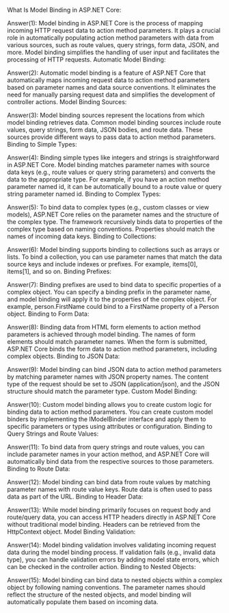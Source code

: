 What Is Model Binding in ASP.NET Core:

Answer(1): Model binding in ASP.NET Core is the process of mapping incoming HTTP request data to action method parameters. It plays a crucial role in automatically populating action method parameters with data from various sources, such as route values, query strings, form data, JSON, and more. Model binding simplifies the handling of user input and facilitates the processing of HTTP requests.
Automatic Model Binding:

Answer(2): Automatic model binding is a feature of ASP.NET Core that automatically maps incoming request data to action method parameters based on parameter names and data source conventions. It eliminates the need for manually parsing request data and simplifies the development of controller actions.
Model Binding Sources:

Answer(3): Model binding sources represent the locations from which model binding retrieves data. Common model binding sources include route values, query strings, form data, JSON bodies, and route data. These sources provide different ways to pass data to action method parameters.
Binding to Simple Types:

Answer(4): Binding simple types like integers and strings is straightforward in ASP.NET Core. Model binding matches parameter names with source data keys (e.g., route values or query string parameters) and converts the data to the appropriate type. For example, if you have an action method parameter named id, it can be automatically bound to a route value or query string parameter named id.
Binding to Complex Types:

Answer(5): To bind data to complex types (e.g., custom classes or view models), ASP.NET Core relies on the parameter names and the structure of the complex type. The framework recursively binds data to properties of the complex type based on naming conventions. Properties should match the names of incoming data keys.
Binding to Collections:

Answer(6): Model binding supports binding to collections such as arrays or lists. To bind a collection, you can use parameter names that match the data source keys and include indexes or prefixes. For example, items[0], items[1], and so on.
Binding Prefixes:

Answer(7): Binding prefixes are used to bind data to specific properties of a complex object. You can specify a binding prefix in the parameter name, and model binding will apply it to the properties of the complex object. For example, person.FirstName could bind to a FirstName property of a Person object.
Binding to Form Data:

Answer(8): Binding data from HTML form elements to action method parameters is achieved through model binding. The names of form elements should match parameter names. When the form is submitted, ASP.NET Core binds the form data to action method parameters, including complex objects.
Binding to JSON Data:

Answer(9): Model binding can bind JSON data to action method parameters by matching parameter names with JSON property names. The content type of the request should be set to JSON (application/json), and the JSON structure should match the parameter type.
Custom Model Binding:

Answer(10): Custom model binding allows you to create custom logic for binding data to action method parameters. You can create custom model binders by implementing the IModelBinder interface and apply them to specific parameters or types using attributes or configuration.
Binding to Query Strings and Route Values:

Answer(11): To bind data from query strings and route values, you can include parameter names in your action method, and ASP.NET Core will automatically bind data from the respective sources to those parameters.
Binding to Route Data:

Answer(12): Model binding can bind data from route values by matching parameter names with route value keys. Route data is often used to pass data as part of the URL.
Binding to Header Data:

Answer(13): While model binding primarily focuses on request body and route/query data, you can access HTTP headers directly in ASP.NET Core without traditional model binding. Headers can be retrieved from the HttpContext object.
Model Binding Validation:

Answer(14): Model binding validation involves validating incoming request data during the model binding process. If validation fails (e.g., invalid data type), you can handle validation errors by adding model state errors, which can be checked in the controller action.
Binding to Nested Objects:

Answer(15): Model binding can bind data to nested objects within a complex object by following naming conventions. The parameter names should reflect the structure of the nested objects, and model binding will automatically populate them based on incoming data.
